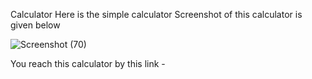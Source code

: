 Calculator
Here is the simple calculator
Screenshot of this calculator is given below 


![Screenshot (70)](https://user-images.githubusercontent.com/106426051/179255533-2f6afe36-5ccb-4146-8bd6-1af3be98551f.png)

You reach this calculator by this link - 
